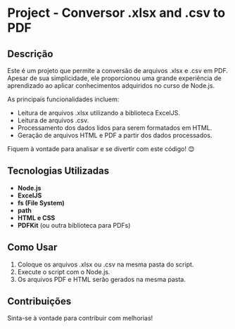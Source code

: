# Project - Conversor .xlsx and .csv to PDF

## Descrição
Este é um projeto que permite a conversão de arquivos .xlsx e .csv em PDF. Apesar de sua simplicidade, ele proporcionou uma grande experiência de aprendizado ao aplicar conhecimentos adquiridos no curso de Node.js.

As principais funcionalidades incluem:
- Leitura de arquivos .xlsx utilizando a biblioteca ExcelJS.
- Leitura de arquivos .csv.
- Processamento dos dados lidos para serem formatados em HTML.
- Geração de arquivos HTML e PDF a partir dos dados processados.

Fiquem à vontade para analisar e se divertir com este código! 😊

## Tecnologias Utilizadas
- **Node.js**
- **ExcelJS**
- **fs (File System)**
- **path**
- **HTML e CSS**
- **PDFKit** (ou outra biblioteca para PDFs)

## Como Usar
1. Coloque os arquivos .xlsx ou .csv na mesma pasta do script.
2. Execute o script com o Node.js.
3. Os arquivos PDF e HTML serão gerados na mesma pasta.

## Contribuições
Sinta-se à vontade para contribuir com melhorias!
